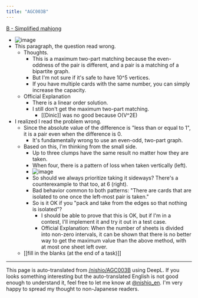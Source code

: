 ```yaml
---
title: "AGC003B"
---
```


[B - Simplified mahjong](https://atcoder.jp/contests/agc003/tasks/agc003_b)
- ![image](https://gyazo.com/3776cb4be722fd46b0626492d7a6a6c3/thumb/1000)
- This paragraph, the question read wrong.
    - Thoughts.
        - This is a maximum two-part matching because the even-oddness of the pair is different, and a pair is a matching of a bipartite graph.
        - But I'm not sure if it's safe to have 10^5 vertices.
        - If you have multiple cards with the same number, you can simply increase the capacity.
    - Official Explanation
        - There is a linear order solution.
        - I still don't get the maximum two-part matching.
            - [[Dinic]] was no good because O(V^2E)
- I realized I read the problem wrong.
    - Since the absolute value of the difference is "less than or equal to 1", it is a pair even when the difference is 0.
        - It's fundamentally wrong to use an even-odd, two-part graph.
    - Based on this, I'm thinking from the small side.
        - Up to three clumps have the same result no matter how they are taken.
        - When four, there is a pattern of loss when taken vertically (left).
        - ![image](https://gyazo.com/f9ca41f0dc1100449c1b4af2a65967c0/thumb/1000)
        - So should we always prioritize taking it sideways? There's a counterexample to that too, at 6 (right).
        - Bad behavior common to both patterns: "There are cards that are isolated to one once the left-most pair is taken."
        - So is it OK if you "pack and take from the edges so that nothing is isolated"?
            - I should be able to prove that this is OK, but if I'm in a contest, I'll implement it and try it out in a test case.
            - Official Explanation: When the number of sheets is divided into non-zero intervals, it can be shown that there is no better way to get the maximum value than the above method, with at most one sheet left over.
    - [[fill in the blanks (at the end of a task)]]

---
This page is auto-translated from [/nishio/AGC003B](https://scrapbox.io/nishio/AGC003B) using DeepL. If you looks something interesting but the auto-translated English is not good enough to understand it, feel free to let me know at [@nishio_en](https://twitter.com/nishio_en). I'm very happy to spread my thought to non-Japanese readers.